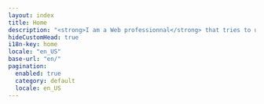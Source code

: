 ```yaml
---
layout: index
title: Home
description: "<strong>I am a Web professionnal</strong> that tries to understand what people need to make the web a better place."
hideCustomHead: true
i18n-key: home
locale: "en_US"
base-url: "en/"
pagination: 
  enabled: true
  category: default
  locale: en_US
---
```


